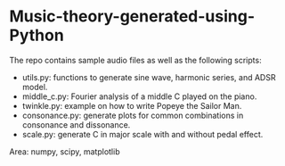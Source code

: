 # Music-theory-generated-using-Python

The repo contains sample audio files as well as the following scripts:
- utils.py: functions to generate sine wave, harmonic series, and ADSR model.
- middle_c.py: Fourier analysis of a middle C played on the piano.
- twinkle.py: example on how to write Popeye the Sailor Man. 
- consonance.py: generate plots for common combinations in consonance and dissonance.
- scale.py: generate C in major scale with and without pedal effect.

Area: numpy, scipy, matplotlib
